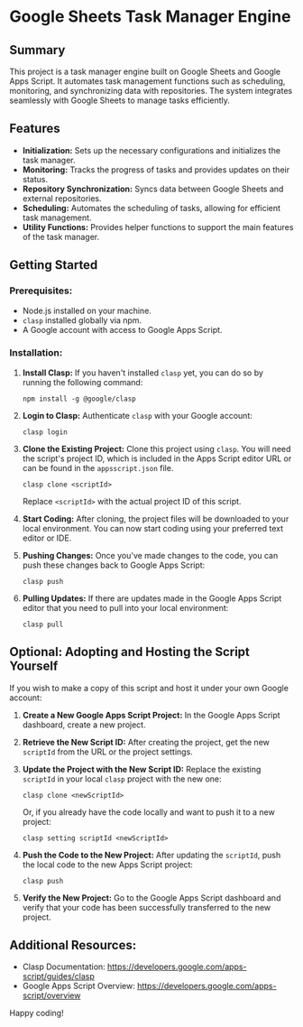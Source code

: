 # Google Sheets Task Manager Engine

## Summary

This project is a task manager engine built on Google Sheets and Google Apps Script. It automates task management functions such as scheduling, monitoring, and synchronizing data with repositories. The system integrates seamlessly with Google Sheets to manage tasks efficiently.

## Features

- **Initialization:** Sets up the necessary configurations and initializes the task manager.
- **Monitoring:** Tracks the progress of tasks and provides updates on their status.
- **Repository Synchronization:** Syncs data between Google Sheets and external repositories.
- **Scheduling:** Automates the scheduling of tasks, allowing for efficient task management.
- **Utility Functions:** Provides helper functions to support the main features of the task manager.

## Getting Started

### Prerequisites:
- Node.js installed on your machine.
- `clasp` installed globally via npm.
- A Google account with access to Google Apps Script.

### Installation:

1. **Install Clasp:**
   If you haven't installed `clasp` yet, you can do so by running the following command:
   ```
   npm install -g @google/clasp
   ```

2. **Login to Clasp:**
   Authenticate `clasp` with your Google account:
   ```
   clasp login
   ```

3. **Clone the Existing Project:**
   Clone this project using `clasp`. You will need the script's project ID, which is included in the Apps Script editor URL or can be found in the `appsscript.json` file.
   ```
   clasp clone <scriptId>
   ```
   Replace `<scriptId>` with the actual project ID of this script.

4. **Start Coding:**
   After cloning, the project files will be downloaded to your local environment. You can now start coding using your preferred text editor or IDE.

5. **Pushing Changes:**
   Once you've made changes to the code, you can push these changes back to Google Apps Script:
   ```
   clasp push
   ```

6. **Pulling Updates:**
   If there are updates made in the Google Apps Script editor that you need to pull into your local environment:
   ```
   clasp pull
   ```

## Optional: Adopting and Hosting the Script Yourself

If you wish to make a copy of this script and host it under your own Google account:

1. **Create a New Google Apps Script Project:**
   In the Google Apps Script dashboard, create a new project.

2. **Retrieve the New Script ID:**
   After creating the project, get the new `scriptId` from the URL or the project settings.

3. **Update the Project with the New Script ID:**
   Replace the existing `scriptId` in your local `clasp` project with the new one:
   ```
   clasp clone <newScriptId>
   ```
   Or, if you already have the code locally and want to push it to a new project:
   ```
   clasp setting scriptId <newScriptId>
   ```

4. **Push the Code to the New Project:**
   After updating the `scriptId`, push the local code to the new Apps Script project:
   ```
   clasp push
   ```

5. **Verify the New Project:**
   Go to the Google Apps Script dashboard and verify that your code has been successfully transferred to the new project.

## Additional Resources:
- Clasp Documentation: https://developers.google.com/apps-script/guides/clasp
- Google Apps Script Overview: https://developers.google.com/apps-script/overview

Happy coding!
